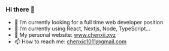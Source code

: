 ### Hi there 👋

- 🔭  I’m currently looking for a full time web developer position
- 🌱  I’m currently using React, Nextjs, Node, TypeScript...
- 🤔  My personal website: www.chenxii.xyz
- 📫  How to reach me: chenxic1011@gmail.com
